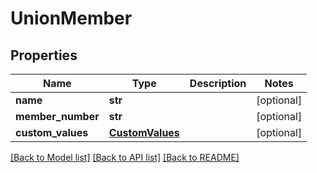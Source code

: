 # UnionMember

## Properties
Name | Type | Description | Notes
------------ | ------------- | ------------- | -------------
**name** | **str** |  | [optional] 
**member_number** | **str** |  | [optional] 
**custom_values** | [**CustomValues**](CustomValues.md) |  | [optional] 

[[Back to Model list]](../README.md#documentation-for-models) [[Back to API list]](../README.md#documentation-for-api-endpoints) [[Back to README]](../README.md)

